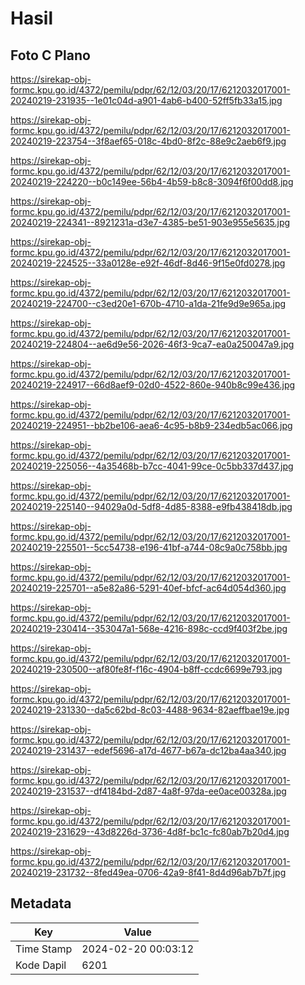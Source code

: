 # Hasil

## Foto C Plano

https://sirekap-obj-formc.kpu.go.id/4372/pemilu/pdpr/62/12/03/20/17/6212032017001-20240219-231935--1e01c04d-a901-4ab6-b400-52ff5fb33a15.jpg

https://sirekap-obj-formc.kpu.go.id/4372/pemilu/pdpr/62/12/03/20/17/6212032017001-20240219-223754--3f8aef65-018c-4bd0-8f2c-88e9c2aeb6f9.jpg

https://sirekap-obj-formc.kpu.go.id/4372/pemilu/pdpr/62/12/03/20/17/6212032017001-20240219-224220--b0c149ee-56b4-4b59-b8c8-3094f6f00dd8.jpg

https://sirekap-obj-formc.kpu.go.id/4372/pemilu/pdpr/62/12/03/20/17/6212032017001-20240219-224341--8921231a-d3e7-4385-be51-903e955e5635.jpg

https://sirekap-obj-formc.kpu.go.id/4372/pemilu/pdpr/62/12/03/20/17/6212032017001-20240219-224525--33a0128e-e92f-46df-8d46-9f15e0fd0278.jpg

https://sirekap-obj-formc.kpu.go.id/4372/pemilu/pdpr/62/12/03/20/17/6212032017001-20240219-224700--c3ed20e1-670b-4710-a1da-21fe9d9e965a.jpg

https://sirekap-obj-formc.kpu.go.id/4372/pemilu/pdpr/62/12/03/20/17/6212032017001-20240219-224804--ae6d9e56-2026-46f3-9ca7-ea0a250047a9.jpg

https://sirekap-obj-formc.kpu.go.id/4372/pemilu/pdpr/62/12/03/20/17/6212032017001-20240219-224917--66d8aef9-02d0-4522-860e-940b8c99e436.jpg

https://sirekap-obj-formc.kpu.go.id/4372/pemilu/pdpr/62/12/03/20/17/6212032017001-20240219-224951--bb2be106-aea6-4c95-b8b9-234edb5ac066.jpg

https://sirekap-obj-formc.kpu.go.id/4372/pemilu/pdpr/62/12/03/20/17/6212032017001-20240219-225056--4a35468b-b7cc-4041-99ce-0c5bb337d437.jpg

https://sirekap-obj-formc.kpu.go.id/4372/pemilu/pdpr/62/12/03/20/17/6212032017001-20240219-225140--94029a0d-5df8-4d85-8388-e9fb438418db.jpg

https://sirekap-obj-formc.kpu.go.id/4372/pemilu/pdpr/62/12/03/20/17/6212032017001-20240219-225501--5cc54738-e196-41bf-a744-08c9a0c758bb.jpg

https://sirekap-obj-formc.kpu.go.id/4372/pemilu/pdpr/62/12/03/20/17/6212032017001-20240219-225701--a5e82a86-5291-40ef-bfcf-ac64d054d360.jpg

https://sirekap-obj-formc.kpu.go.id/4372/pemilu/pdpr/62/12/03/20/17/6212032017001-20240219-230414--353047a1-568e-4216-898c-ccd9f403f2be.jpg

https://sirekap-obj-formc.kpu.go.id/4372/pemilu/pdpr/62/12/03/20/17/6212032017001-20240219-230500--af80fe8f-f16c-4904-b8ff-ccdc6699e793.jpg

https://sirekap-obj-formc.kpu.go.id/4372/pemilu/pdpr/62/12/03/20/17/6212032017001-20240219-231330--da5c62bd-8c03-4488-9634-82aeffbae19e.jpg

https://sirekap-obj-formc.kpu.go.id/4372/pemilu/pdpr/62/12/03/20/17/6212032017001-20240219-231437--edef5696-a17d-4677-b67a-dc12ba4aa340.jpg

https://sirekap-obj-formc.kpu.go.id/4372/pemilu/pdpr/62/12/03/20/17/6212032017001-20240219-231537--df4184bd-2d87-4a8f-97da-ee0ace00328a.jpg

https://sirekap-obj-formc.kpu.go.id/4372/pemilu/pdpr/62/12/03/20/17/6212032017001-20240219-231629--43d8226d-3736-4d8f-bc1c-fc80ab7b20d4.jpg

https://sirekap-obj-formc.kpu.go.id/4372/pemilu/pdpr/62/12/03/20/17/6212032017001-20240219-231732--8fed49ea-0706-42a9-8f41-8d4d96ab7b7f.jpg


## Metadata

| Key        | Value               |
| ---------- | ------------------- |
| Time Stamp | 2024-02-20 00:03:12 |
| Kode Dapil | 6201                |



